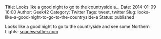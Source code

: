 Title: Looks like a good night to go to the countryside a...
Date: 2014-01-09 16:00
Author: Geek42
Category: Twitter
Tags: tweet, twitter
Slug: looks-like-a-good-night-to-go-to-the-countryside-a
Status: published

Looks like a good night to go to the countryside and see some Northern
Lights: [spaceweather.com](http://www.spaceweather.com/)

